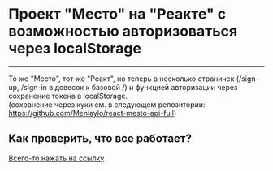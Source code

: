 # Проект "Место" на "Реакте" с возможностью авторизоваться через localStorage
------------------

То же "Место", тот же "Реакт", но теперь в несколько страничек (/sign-up, /sign-in в довесок к базовой /) и функцией авторизации через сохранение токена в localStorage.  
(сохранение через куки см. в следующем репозитории: https://github.com/Meniaylo/react-mesto-api-full)

## Как проверить, что все работает?
[Всего-то нажать на ссылку](https://meniaylo.github.io/react-mesto-auth)